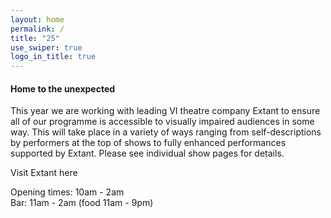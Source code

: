 ```yaml
---
layout: home
permalink: /
title: "25"
use_swiper: true
logo_in_title: true
---
```

#### H﻿ome to the unexpected 

This year we are working with leading VI theatre company Extant to ensure all of our programme is accessible to visually impaired audiences in some way. This will take place in a variety of ways ranging from self-descriptions by performers at the top of shows to fully enhanced performances supported by Extant. Please see individual show pages for details. 

Visit Extant here

Opening times: 10am - 2am\
B﻿ar: 11am - 2am (food 11am - 9pm)
